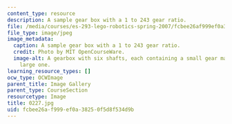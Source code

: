 ```yaml
---
content_type: resource
description: A sample gear box with a 1 to 243 gear ratio.
file: /media/courses/es-293-lego-robotics-spring-2007/fcbee26af999ef0a38250f5d8f534d9b_0227.jpg
file_type: image/jpeg
image_metadata:
  caption: A sample gear box with a 1 to 243 gear ratio.
  credit: Photo by MIT OpenCourseWare.
  image-alt: A gearbox with six shafts, each containing a small gear matched to a
    large one.
learning_resource_types: []
ocw_type: OCWImage
parent_title: Image Gallery
parent_type: CourseSection
resourcetype: Image
title: 0227.jpg
uid: fcbee26a-f999-ef0a-3825-0f5d8f534d9b
---
```

